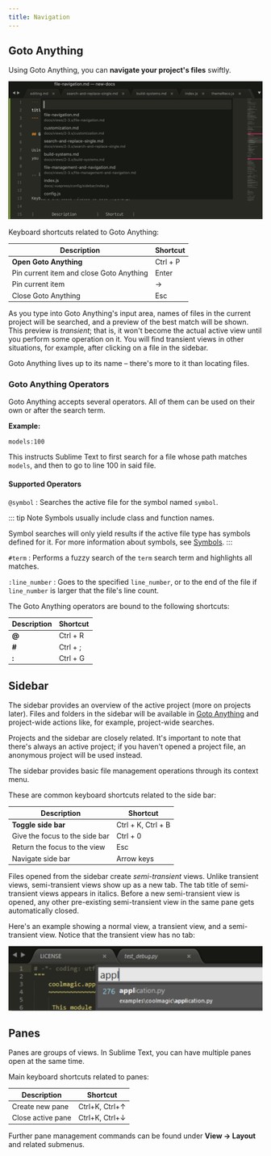 ```yaml
---
title: Navigation
---
```


## Goto Anything

Using Goto Anything,
you can **navigate your project's files** swiftly.

![Goto Anything](../images/2_3-goto.png)

Keyboard shortcuts related to Goto Anything:

| Description                              | Shortcut |
| ---------------------------------------- | -------- |
| **Open Goto Anything**                   | Ctrl + P |
| Pin current item and close Goto Anything | Enter    |
| Pin current item                         | →        |
| Close Goto Anything                      | Esc      |

As you type into Goto Anything's input area,
names of files in the current project
will be searched,
and a preview of the best match
will be shown.
This preview is *transient*;
that is, it won't become the actual active view
until you perform some operation on it.
You will find transient views in other situations,
for example, after clicking on a file in the sidebar.

Goto Anything lives up to its name –
there's more to it than locating files.


### Goto Anything Operators

Goto Anything accepts several operators.
All of them can be used
on their own or after the search term.

**Example:**

```
models:100
```

This instructs Sublime Text
to first search for a file
whose path matches ``models``,
and then to go to line 100 in said file.


#### Supported Operators

`@symbol`
: Searches  the active file
  for the symbol named ``symbol``.

  ::: tip Note
  Symbols usually include class and function names.

  Symbol searches will only yield results
  if the active file type
  has symbols defined for it.
  For more information about symbols,
  see [Symbols](/reference/symbols.md).
  :::

`#term`
: Performs a fuzzy search of the `term` search term
  and highlights all matches.

`:line_number`
: Goes to the specified `line_number`,
  or to the end of the file
  if `line_number` is larger
  that the file's line count.

The Goto Anything operators
are bound to the following shortcuts:

| Description | Shortcut |
| ----------- | -------- |
| **@**       | Ctrl + R |
| **\#**      | Ctrl + ; |
| **:**       | Ctrl + G |


## Sidebar

The sidebar provides an overview
of the active project
(more on projects later).
Files and folders in the sidebar
will be available in [Goto Anything](#goto-anything)
and project-wide actions
like, for example, project-wide searches.

<!-- TODO: maybe say "Find in Files" instead. -->

Projects and the sidebar are closely related.
It's important to note
that there's always an active project;
if you haven't opened a project file,
an anonymous project will be used instead.

The sidebar provides basic file management operations
through its context menu.

These are common keyboard shortcuts
related to the side bar:

| Description                    | Shortcut           |
| ------------------------------ | ------------------ |
| **Toggle side bar**            | Ctrl + K, Ctrl + B |
| Give the focus to the side bar | Ctrl + 0           |
| Return the focus to the view   | Esc                |
| Navigate side bar              | Arrow keys         |

Files opened from the sidebar
create *semi-transient* views.
Unlike transient views, semi-transient views
show up as a new tab.
The tab title of semi-transient views appears in italics.
Before a new semi-transient view is opened,
any other pre-existing semi-transient view in the same pane
gets automatically closed.

Here's an example showing a normal view, a transient view,
and a semi-transient view.
Notice that the transient view has no tab:

![Goto Anything - Transient Views](../images/2_3-goto-details.png)


## Panes

Panes are groups of views.
In Sublime Text, you can have
multiple panes open at the same time.

Main keyboard shortcuts related
to panes:

| Description       | Shortcut       |
| ----------------- | -------------- |
| Create new pane   | Ctrl+K, Ctrl+↑ |
| Close active pane | Ctrl+K, Ctrl+↓ |

Further pane management commands
can be found under **View → Layout**
and related submenus.
